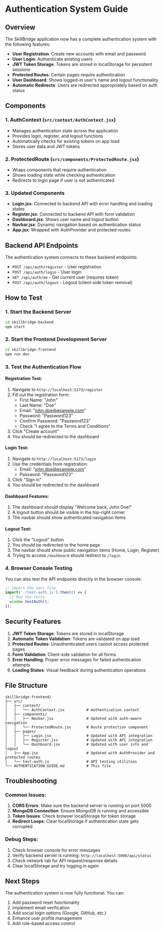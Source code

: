 # Authentication System Guide

## Overview

The SkillBridge application now has a complete authentication system with the following features:

- **User Registration**: Create new accounts with email and password
- **User Login**: Authenticate existing users
- **JWT Token Storage**: Tokens are stored in localStorage for persistent sessions
- **Protected Routes**: Certain pages require authentication
- **User Dashboard**: Shows logged-in user's name and logout functionality
- **Automatic Redirects**: Users are redirected appropriately based on auth status

## Components

### 1. AuthContext (`src/context/AuthContext.jsx`)
- Manages authentication state across the application
- Provides login, register, and logout functions
- Automatically checks for existing tokens on app load
- Stores user data and JWT tokens

### 2. ProtectedRoute (`src/components/ProtectedRoute.jsx`)
- Wraps components that require authentication
- Shows loading state while checking authentication
- Redirects to login page if user is not authenticated

### 3. Updated Components
- **Login.jsx**: Connected to backend API with error handling and loading states
- **Register.jsx**: Connected to backend API with form validation
- **Dashboard.jsx**: Shows user name and logout button
- **Navbar.jsx**: Dynamic navigation based on authentication status
- **App.jsx**: Wrapped with AuthProvider and protected routes

## Backend API Endpoints

The authentication system connects to these backend endpoints:

- `POST /api/auth/register` - User registration
- `POST /api/auth/login` - User login
- `GET /api/auth/me` - Get current user (requires token)
- `POST /api/auth/logout` - Logout (client-side token removal)

## How to Test

### 1. Start the Backend Server
```bash
cd skillbridge-backend
npm start
```

### 2. Start the Frontend Development Server
```bash
cd skillbridge-frontend
npm run dev
```

### 3. Test the Authentication Flow

#### Registration Test:
1. Navigate to `http://localhost:5173/register`
2. Fill out the registration form:
   - First Name: "John"
   - Last Name: "Doe"
   - Email: "john.doe@example.com"
   - Password: "Password123"
   - Confirm Password: "Password123"
   - Check "I agree to the Terms and Conditions"
3. Click "Create account"
4. You should be redirected to the dashboard

#### Login Test:
1. Navigate to `http://localhost:5173/login`
2. Use the credentials from registration:
   - Email: "john.doe@example.com"
   - Password: "Password123"
3. Click "Sign in"
4. You should be redirected to the dashboard

#### Dashboard Features:
1. The dashboard should display "Welcome back, John Doe!"
2. A logout button should be visible in the top-right corner
3. The navbar should show authenticated navigation items

#### Logout Test:
1. Click the "Logout" button
2. You should be redirected to the home page
3. The navbar should show public navigation items (Home, Login, Register)
4. Trying to access `/dashboard` should redirect to `/login`

### 4. Browser Console Testing

You can also test the API endpoints directly in the browser console:

```javascript
// Import the test file
import('./test-auth.js').then(() => {
  // Run the tests
  window.testAuth();
});
```

## Security Features

1. **JWT Token Storage**: Tokens are stored in localStorage
2. **Automatic Token Validation**: Tokens are validated on app load
3. **Protected Routes**: Unauthenticated users cannot access protected pages
4. **Form Validation**: Client-side validation for all forms
5. **Error Handling**: Proper error messages for failed authentication attempts
6. **Loading States**: Visual feedback during authentication operations

## File Structure

```
skillbridge-frontend/
├── src/
│   ├── context/
│   │   └── AuthContext.jsx          # Authentication context
│   ├── components/
│   │   ├── Navbar.jsx               # Updated with auth-aware navigation
│   │   └── ProtectedRoute.jsx       # Route protection component
│   ├── pages/
│   │   ├── Login.jsx                # Updated with API integration
│   │   ├── Register.jsx             # Updated with API integration
│   │   └── Dashboard.jsx            # Updated with user info and logout
│   ├── App.jsx                      # Updated with AuthProvider and protected routes
│   └── test-auth.js                 # API testing utilities
└── AUTHENTICATION_GUIDE.md          # This file
```

## Troubleshooting

### Common Issues:

1. **CORS Errors**: Make sure the backend server is running on port 5000
2. **MongoDB Connection**: Ensure MongoDB is running and accessible
3. **Token Issues**: Check browser localStorage for token storage
4. **Redirect Loops**: Clear localStorage if authentication state gets corrupted

### Debug Steps:

1. Check browser console for error messages
2. Verify backend server is running: `http://localhost:5000/api/status`
3. Check network tab for API request/response details
4. Clear localStorage and try logging in again

## Next Steps

The authentication system is now fully functional. You can:

1. Add password reset functionality
2. Implement email verification
3. Add social login options (Google, GitHub, etc.)
4. Enhance user profile management
5. Add role-based access control 